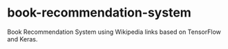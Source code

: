# book-recommendation-system
Book Recommendation System using Wikipedia links based on TensorFlow and Keras.
